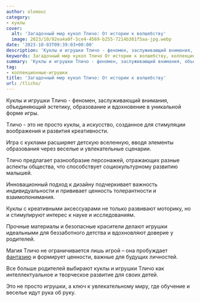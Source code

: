 ```yaml
---
author: olomouc
category:
- куклы
cover:
  alt: 'Загадочный мир кукол Тличо: От истории к волшебству'
  image: 2023/10/92ea4a0f-5ce4-4569-b255-7214b301f5aa-jpg.webp
date: '2023-10-03T09:39:03+00:00'
description: 'Куклы и игрушки Тличо - феномен, заслуживающий внимания, объединяющий эстетику, образование и вдохновение в уникальной форме игры. Тличо - это не просто...'
keywords: Загадочный мир кукол Тличо От истории к волшебству, коллекционные-игрушки, тличо, куклы, игрушки, это, просто, родителей, феномен, заслуживающий, внимания, объединяющий, эстетику, образование, вдохновение, уникальной, форме
summary: 'Куклы и игрушки Тличо - феномен, заслуживающий внимания, объединяющий эстетику, образование и вдохновение в уникальной форме игры. Тличо - это не просто...'
tag:
- коллекционные-игрушки
title: 'Загадочный мир кукол Тличо: От истории к волшебству'
url: /tlicho/
---
```


Куклы и игрушки Тличо \- феномен, заслуживающий внимания, объединяющий эстетику, образование и вдохновение в уникальной форме игры.

Тличо \- это не просто куклы, а искусство, созданное для стимуляции воображения и развития креативности.

Игра с куклами расширяет детскую вселенную, вводя элементы образования через веселые и увлекательные сценарии.

Тличо предлагает разнообразие персонажей, отражающих разные аспекты общества, что способствует социокультурному развитию малышей.

Инновационный подход к дизайну подчеркивает важность индивидуальности и прививает ценность толерантности и взаимопонимания.

Куклы с креативными аксессуарами не только развивают моторику, но и стимулируют интерес к науке и исследованиям.

Прочные материалы и безопасные красители делают игрушки  идеальными для беззаботного детства и вдохновляют доверие у родителей.

Магия Тличо не ограничивается лишь игрой – она пробуждает [фантазию](https://www.adora.ru/igrushki-kultury-averias/) и формирует ценности, важные для будущих личностей.

Все больше родителей выбирают куклы и игрушки Тличо как интеллектуальное и творческое развитие для своих детей.

Это не просто игрушки, а ключ к увлекательному миру, где обучение и веселье идут рука об руку.
